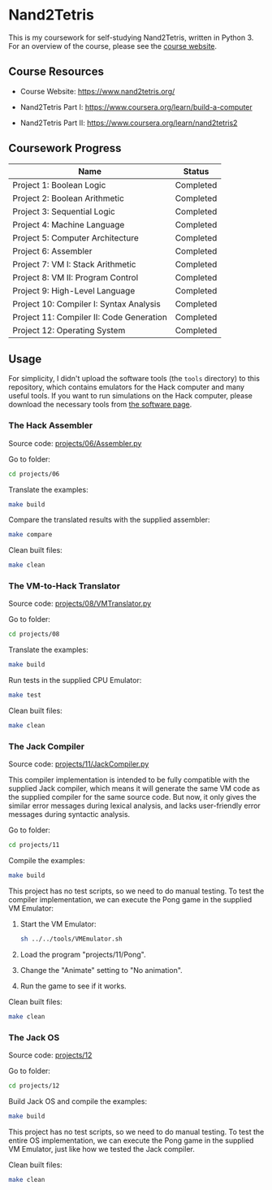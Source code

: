 # Nand2Tetris

This is my coursework for self-studying Nand2Tetris, written in Python 3.
For an overview of the course, please see the [course website](https://www.nand2tetris.org/).

## Course Resources

- Course Website:
  https://www.nand2tetris.org/

- Nand2Tetris Part I:
  https://www.coursera.org/learn/build-a-computer

- Nand2Tetris Part II:
  https://www.coursera.org/learn/nand2tetris2

## Coursework Progress

| Name                                     | Status    |
| ---------------------------------------- | --------- |
| Project 1: Boolean Logic                 | Completed |
| Project 2: Boolean Arithmetic            | Completed |
| Project 3: Sequential Logic              | Completed |
| Project 4: Machine Language              | Completed |
| Project 5: Computer Architecture         | Completed |
| Project 6: Assembler                     | Completed |
| Project 7: VM I: Stack Arithmetic        | Completed |
| Project 8: VM II: Program Control        | Completed |
| Project 9: High-Level Language           | Completed |
| Project 10: Compiler I: Syntax Analysis  | Completed |
| Project 11: Compiler II: Code Generation | Completed |
| Project 12: Operating System             | Completed |

## Usage

For simplicity, I didn't upload the software tools (the `tools` directory) to this repository,
which contains emulators for the Hack computer and many useful tools.
If you want to run simulations on the Hack computer, please download the necessary tools from [the software page](https://www.nand2tetris.org/software).

### The Hack Assembler

Source code: [projects/06/Assembler.py](projects/06/Assembler.py)

Go to folder:

```sh
cd projects/06
```

Translate the examples:

```sh
make build
```

Compare the translated results with the supplied assembler:

```sh
make compare
```

Clean built files:

```sh
make clean
```

### The VM-to-Hack Translator

Source code: [projects/08/VMTranslator.py](projects/08/VMTranslator.py)

Go to folder:

```sh
cd projects/08
```

Translate the examples:

```sh
make build
```

Run tests in the supplied CPU Emulator:

```sh
make test
```

Clean built files:

```sh
make clean
```

### The Jack Compiler

Source code: [projects/11/JackCompiler.py](projects/11/JackCompiler.py)

This compiler implementation is intended to be fully compatible with the supplied Jack compiler,
which means it will generate the same VM code as the supplied compiler for the same source code.
But now, it only gives the similar error messages during lexical analysis,
and lacks user-friendly error messages during syntactic analysis.

Go to folder:

```sh
cd projects/11
```

Compile the examples:

```sh
make build
```

This project has no test scripts, so we need to do manual testing.
To test the compiler implementation, we can execute the Pong game in the supplied VM Emulator:

1. Start the VM Emulator:

   ```sh
   sh ../../tools/VMEmulator.sh
   ```

2. Load the program "projects/11/Pong".
3. Change the "Animate" setting to "No animation".
4. Run the game to see if it works.

Clean built files:

```sh
make clean
```

### The Jack OS

Source code: [projects/12](projects/12)

Go to folder:

```sh
cd projects/12
```

Build Jack OS and compile the examples:

```sh
make build
```

This project has no test scripts, so we need to do manual testing.
To test the entire OS implementation, we can execute the Pong game in the supplied VM Emulator,
just like how we tested the Jack compiler.

Clean built files:

```sh
make clean
```
